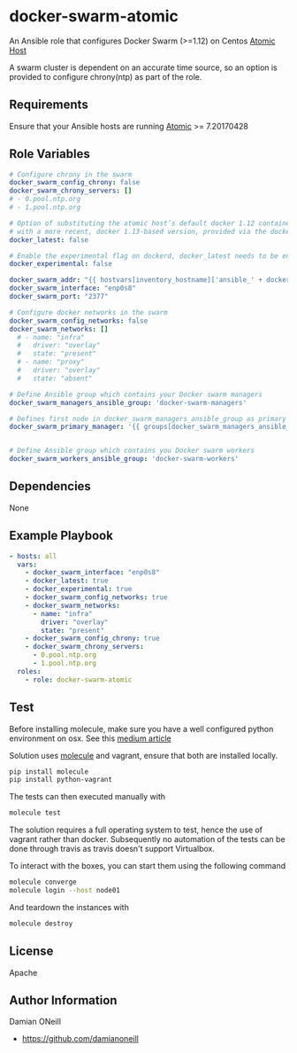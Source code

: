 docker-swarm-atomic
=========

An Ansible role that configures Docker Swarm (>=1.12) on Centos [Atomic Host](http://www.projectatomic.io/download/)

A swarm cluster is dependent on an accurate time source, so an option is provided to configure chrony(ntp) as part of the role.

Requirements
------------

Ensure that your Ansible hosts are running [Atomic](https://wiki.centos.org/SpecialInterestGroup/Atomic/Download/) >= 7.20170428

Role Variables
--------------

````yml
# Configure chrony in the swarm
docker_swarm_config_chrony: false
docker_swarm_chrony_servers: []
# - 0.pool.ntp.org
# - 1.pool.ntp.org

# Option of substituting the atomic host’s default docker 1.12 container engine
# with a more recent, docker 1.13-based version, provided via the docker-latest package
docker_latest: false

# Enable the experimental flag on dockerd, docker_latest needs to be enabled as well
docker_experimental: false

docker_swarm_addr: "{{ hostvars[inventory_hostname]['ansible_' + docker_swarm_interface]['ipv4']['address'] }}"
docker_swarm_interface: "enp0s8"
docker_swarm_port: "2377"

# Configure docker networks in the swarm
docker_swarm_config_networks: false
docker_swarm_networks: []
  # - name: "infra"
  #   driver: "overlay"
  #   state: "present"
  # - name: "proxy"
  #   driver: "overlay"
  #   state: "absent"

# Define Ansible group which contains your Docker swarm managers
docker_swarm_managers_ansible_group: 'docker-swarm-managers'

# Defines first node in docker_swarm_managers_ansible_group as primary
docker_swarm_primary_manager: '{{ groups[docker_swarm_managers_ansible_group][0] }}'


# Define Ansible group which contains you Docker swarm workers
docker_swarm_workers_ansible_group: 'docker-swarm-workers'
````

Dependencies
------------

None

Example Playbook
----------------

```yml
- hosts: all
  vars:
    - docker_swarm_interface: "enp0s8"
    - docker_latest: true
    - docker_experimental: true
    - docker_swarm_config_networks: true
    - docker_swarm_networks:
      - name: "infra"
        driver: "overlay"
        state: "present"
    - docker_swarm_config_chrony: true
    - docker_swarm_chrony_servers:
      - 0.pool.ntp.org
      - 1.pool.ntp.org
  roles:
    - role: docker-swarm-atomic
```

Test
----

Before installing molecule, make sure you have a well configured python environment on osx. See this [medium article](https://medium.com/@briantorresgil/definitive-guide-to-python-on-mac-osx-65acd8d969d0)

Solution uses [molecule](https://molecule.readthedocs.io/en/master/) and vagrant, ensure that both are installed locally.

````sh
pip install molecule
pip install python-vagrant
````

The tests can then executed manually with

````sh
molecule test
````

The solution requires a full operating system to test, hence the use of vagrant rather than docker.  Subsequently no automation of the tests can be done through travis as travis doesn't support Virtualbox.

To interact with the boxes, you can start them using the following command

````sh
molecule converge
molecule login --host node01
````

And teardown the instances with 

````sh
molecule destroy
````

License
-------

Apache

Author Information
------------------

Damian ONeill

* https://github.com/damianoneill
